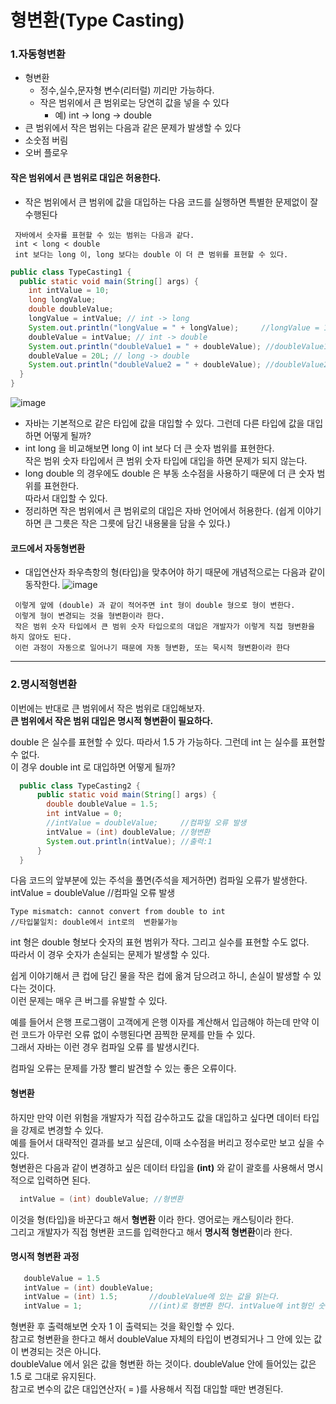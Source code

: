 #  형변환(Type Casting)
  ### 1.자동형변환
  - 형변환
    - 정수,실수,문자형 변수(리터럴) 끼리만 가능하다.
    - 작은 범위에서 큰 범위로는 당연히 값을 넣을 수 있다
      - 예) int -> long ->  double
  - 큰 범위에서 작은 범위는 다음과 같은 문제가 발생할 수 있다
  - 소숫점 버림
  - 오버 플로우
  #### 작은 범위에서 큰 범위로 대입은 허용한다.
  - 작은 범위에서 큰 범위에 값을 대입하는 다음 코드를 실행하면 특별한 문제없이 잘 수행된다
  
   ```
    자바에서 숫자를 표현할 수 있는 범위는 다음과 같다.
    int < long < double
    int 보다는 long 이, long 보다는 double 이 더 큰 범위를 표현할 수 있다.
  ```

```java
public class TypeCasting1 {
  public static void main(String[] args) {
    int intValue = 10;
    long longValue;
    double doubleValue;
    longValue = intValue; // int -> long
    System.out.println("longValue = " + longValue);     //longValue = 10
    doubleValue = intValue; // int -> double
    System.out.println("doubleValue1 = " + doubleValue); //doubleValue1 = 10.0
    doubleValue = 20L; // long -> double
    System.out.println("doubleValue2 = " + doubleValue); //doubleValue2 = 20.0
  }
}
```
![image](https://github.com/2023-12-JAVA-DEVELOPER-149/01.JAVA_FUNDMENTAL/assets/75401545/93047259-004f-4772-be98-93e04f81873b)


  - 자바는 기본적으로 같은 타입에 값을 대입할 수 있다. 그런데 다른 타입에 값을 대입하면 어떻게 될까?
  - int long 을 비교해보면 long 이 int 보다 더 큰 숫자 범위를 표현한다. <br>
     작은 범위 숫자 타입에서 큰 범위 숫자 타입에 대입을 하면 문제가 되지 않는다.<br>
  - long double 의 경우에도 double 은 부동 소수점을 사용하기 때문에 더 큰 숫자 범위를 표현한다. <br>
     따라서 대입할 수 있다.
  - 정리하면 작은 범위에서 큰 범위로의 대입은 자바 언어에서 허용한다.
     (쉽게 이야기하면 큰 그릇은 작은 그릇에 담긴 내용물을 담을 수 있다.)

#### 코드에서 자동형변환
   - 대입연산자 좌우측항의 형(타입)을 맞추어야 하기 때문에 개념적으로는 다음과 같이 동작한다.
     ![image](https://github.com/2023-12-JAVA-DEVELOPER-149/01.JAVA_FUNDMENTAL/assets/75401545/7ae66e21-7041-490a-9e5c-814ed0509309)

   ```
    이렇게 앞에 (double) 과 같이 적어주면 int 형이 double 형으로 형이 변한다.
    이렇게 형이 변경되는 것을 형변환이라 한다.
    작은 범위 숫자 타입에서 큰 범위 숫자 타입으로의 대입은 개발자가 이렇게 직접 형변환을 하지 않아도 된다.
    이런 과정이 자동으로 일어나기 때문에 자동 형변환, 또는 묵시적 형변환이라 한다
   ```
   <hr>
   
 ### 2.명시적형변환    
  이번에는 반대로 큰 범위에서 작은 범위로 대입해보자.<br>
    **큰 범위에서 작은 범위 대입은 명시적 형변환이 필요하다.**

  double 은 실수를 표현할 수 있다. 따라서 1.5 가 가능하다. 그런데 int 는 실수를 표현할 수 없다.<br> 
  이 경우 double int 로 대입하면 어떻게 될까?  

```java
  public class TypeCasting2 {
      public static void main(String[] args) {
        double doubleValue = 1.5;
        int intValue = 0;
        //intValue = doubleValue;     //컴파일 오류 발생
        intValue = (int) doubleValue; //형변환
        System.out.println(intValue); //출력:1
      }
  }
```
   다음 코드의 앞부분에 있는 주석을 풀면(주석을 제거하면) 컴파일 오류가 발생한다.
   intValue = doubleValue //컴파일 오류 발생
  ```
  Type mismatch: cannot convert from double to int
  //타입불일치: double에서 int로의  변환불가능 
  ```
   int 형은 double 형보다 숫자의 표현 범위가 작다. 그리고 실수를 표현할 수도 없다. <br>
    따라서 이 경우 숫자가 손실되는 문제가 발생할 수 있다. <br>
   
   쉽게 이야기해서 큰 컵에 담긴 물을 작은 컵에 옮겨 담으려고 하니, 손실이 발생할 수 있다는 것이다.<br>
   이런 문제는 매우 큰 버그를 유발할 수 있다. 
   
   예를 들어서 은행 프로그램이 고객에게 은행 이자를 계산해서 입금해야 하는데 만약 이런 코드가 아무런 오류 없이 수행된다면 끔찍한 문제를 만들 수 있다.<br> 
   그래서 자바는 이런 경우 컴파일 오류 를 발생시킨다. <br>
   
   컴파일 오류는 문제를 가장 빨리 발견할 수 있는 좋은 오류이다.

 #### 형변환
   하지만 만약 이런 위험을 개발자가 직접 감수하고도 값을 대입하고 싶다면 데이터 타입을 강제로 변경할 수 있다.<br>
   예를 들어서 대략적인 결과를 보고 싶은데, 이때 소수점을 버리고 정수로만 보고 싶을 수 있다.<br>
   형변환은 다음과 같이 변경하고 싶은 데이터 타입을 **(int)** 와 같이 괄호를 사용해서 명시적으로 입력하면 된다.<br>
   ```java
     intValue = (int) doubleValue; //형변환
   ```
   이것을 형(타입)을 바꾼다고 해서 **형변환** 이라 한다. 영어로는 캐스팅이라 한다.<br>
   그리고 개발자가 직접 형변환 코드를 입력한다고 해서 **명시적 형변환**이라 한다.
   
 ####  명시적 형변환 과정
 ```java
    doubleValue = 1.5
    intValue = (int) doubleValue;
    intValue = (int) 1.5;       //doubleValue에 있는 값을 읽는다.
    intValue = 1;               //(int)로 형변환 한다. intValue에 int형인 숫자 1을 대입한다
 ```

 형변환 후 출력해보면 숫자 1 이 출력되는 것을 확인할 수 있다.<br>
 참고로 형변환을 한다고 해서 doubleValue 자체의 타입이 변경되거나 그 안에 있는 값이 변경되는 것은 아니다.<br> 
 doubleValue 에서 읽은 값을 형변환 하는 것이다. doubleValue 안에 들어있는 값은 1.5 로 그대로 유지된다.<br> 
 참고로 변수의 값은 대입연산자( = )를 사용해서 직접 대입할 때만 변경된다.<br>
